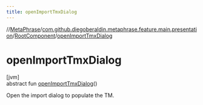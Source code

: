 ```yaml
---
title: openImportTmxDialog
---
```

//[MetaPhrase](../../../index.html)/[com.github.diegoberaldin.metaphrase.feature.main.presentation](../index.html)/[RootComponent](index.html)/[openImportTmxDialog](open-import-tmx-dialog.html)



# openImportTmxDialog



[jvm]\
abstract fun [openImportTmxDialog](open-import-tmx-dialog.html)()



Open the import dialog to populate the TM.





